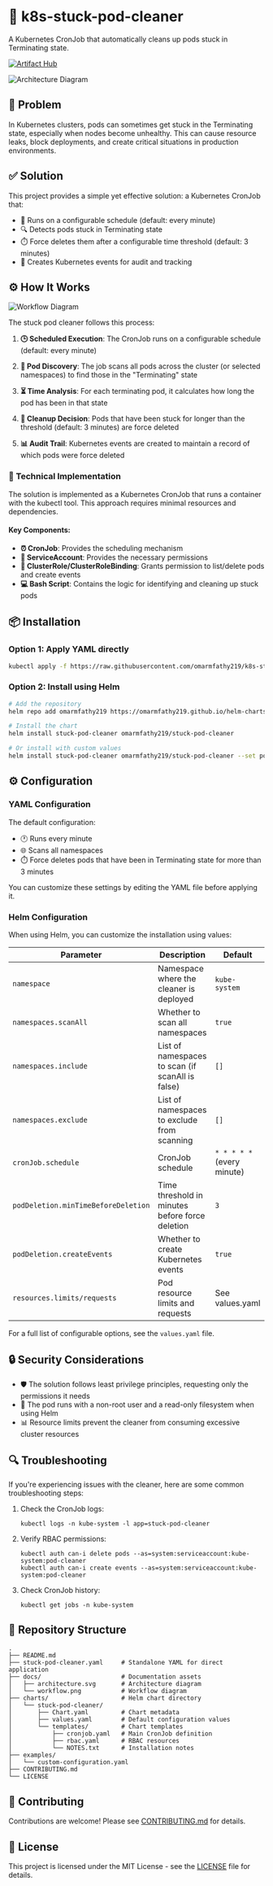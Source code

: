 # 🧹 k8s-stuck-pod-cleaner

A Kubernetes CronJob that automatically cleans up pods stuck in Terminating state.

[![Artifact Hub](https://img.shields.io/endpoint?url=https://artifacthub.io/badge/repository/k8s-stuck-pod-cleaner)](https://artifacthub.io/packages/search?repo=k8s-stuck-pod-cleaner)

![Architecture Diagram](docs/architecture.svg)

## 🚨 Problem

In Kubernetes clusters, pods can sometimes get stuck in the Terminating state, especially when nodes become unhealthy. This can cause resource leaks, block deployments, and create critical situations in production environments.

## ✅ Solution

This project provides a simple yet effective solution: a Kubernetes CronJob that:
- 🔄 Runs on a configurable schedule (default: every minute)
- 🔍 Detects pods stuck in Terminating state
- ⏱️ Force deletes them after a configurable time threshold (default: 3 minutes)
- 📝 Creates Kubernetes events for audit and tracking

## ⚙️ How It Works

![Workflow Diagram](docs/workflow.png)

The stuck pod cleaner follows this process:

1. **🕒 Scheduled Execution**: The CronJob runs on a configurable schedule (default: every minute)

2. **🔎 Pod Discovery**: The job scans all pods across the cluster (or selected namespaces) to find those in the "Terminating" state

3. **⏳ Time Analysis**: For each terminating pod, it calculates how long the pod has been in that state

4. **🧠 Cleanup Decision**: Pods that have been stuck for longer than the threshold (default: 3 minutes) are force deleted

5. **📊 Audit Trail**: Kubernetes events are created to maintain a record of which pods were force deleted

### 🔧 Technical Implementation

The solution is implemented as a Kubernetes CronJob that runs a container with the kubectl tool. This approach requires minimal resources and dependencies.

#### Key Components:

- **⏰ CronJob**: Provides the scheduling mechanism
- **🔑 ServiceAccount**: Provides the necessary permissions
- **👑 ClusterRole/ClusterRoleBinding**: Grants permission to list/delete pods and create events
- **💻 Bash Script**: Contains the logic for identifying and cleaning up stuck pods

## 📦 Installation

### Option 1: Apply YAML directly

```bash
kubectl apply -f https://raw.githubusercontent.com/omarmfathy219/k8s-stuck-pod-cleaner/main/stuck-pod-cleaner.yaml
```

### Option 2: Install using Helm

```bash
# Add the repository
helm repo add omarmfathy219 https://omarmfathy219.github.io/helm-charts/

# Install the chart
helm install stuck-pod-cleaner omarmfathy219/stuck-pod-cleaner

# Or install with custom values
helm install stuck-pod-cleaner omarmfathy219/stuck-pod-cleaner --set podDeletion.minTimeBeforeDeletion=5
```

## ⚙️ Configuration

### YAML Configuration

The default configuration:
- 🕐 Runs every minute
- 🌐 Scans all namespaces
- ⏱️ Force deletes pods that have been in Terminating state for more than 3 minutes

You can customize these settings by editing the YAML file before applying it.

### Helm Configuration

When using Helm, you can customize the installation using values:

| Parameter | Description | Default |
|-----------|-------------|---------|
| `namespace` | Namespace where the cleaner is deployed | `kube-system` |
| `namespaces.scanAll` | Whether to scan all namespaces | `true` |
| `namespaces.include` | List of namespaces to scan (if scanAll is false) | `[]` |
| `namespaces.exclude` | List of namespaces to exclude from scanning | `[]` |
| `cronJob.schedule` | CronJob schedule | `* * * * *` (every minute) |
| `podDeletion.minTimeBeforeDeletion` | Time threshold in minutes before force deletion | `3` |
| `podDeletion.createEvents` | Whether to create Kubernetes events | `true` |
| `resources.limits/requests` | Pod resource limits and requests | See values.yaml |

For a full list of configurable options, see the `values.yaml` file.

## 🔒 Security Considerations

- 🛡️ The solution follows least privilege principles, requesting only the permissions it needs
- 👤 The pod runs with a non-root user and a read-only filesystem when using Helm
- 📊 Resource limits prevent the cleaner from consuming excessive cluster resources

## 🔍 Troubleshooting

If you're experiencing issues with the cleaner, here are some common troubleshooting steps:

1. Check the CronJob logs:
   ```
   kubectl logs -n kube-system -l app=stuck-pod-cleaner
   ```

2. Verify RBAC permissions:
   ```
   kubectl auth can-i delete pods --as=system:serviceaccount:kube-system:pod-cleaner
   kubectl auth can-i create events --as=system:serviceaccount:kube-system:pod-cleaner
   ```

3. Check CronJob history:
   ```
   kubectl get jobs -n kube-system
   ```

## 📁 Repository Structure

```
.
├── README.md
├── stuck-pod-cleaner.yaml     # Standalone YAML for direct application
├── docs/                      # Documentation assets
│   ├── architecture.svg       # Architecture diagram
│   └── workflow.png           # Workflow diagram
├── charts/                    # Helm chart directory
│   └── stuck-pod-cleaner/
│       ├── Chart.yaml         # Chart metadata
│       ├── values.yaml        # Default configuration values
│       └── templates/         # Chart templates
│           ├── cronjob.yaml   # Main CronJob definition
│           ├── rbac.yaml      # RBAC resources
│           └── NOTES.txt      # Installation notes
├── examples/
│   └── custom-configuration.yaml
├── CONTRIBUTING.md
└── LICENSE
```

## 👥 Contributing

Contributions are welcome! Please see [CONTRIBUTING.md](CONTRIBUTING.md) for details.

## 📄 License

This project is licensed under the MIT License - see the [LICENSE](LICENSE) file for details.
